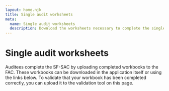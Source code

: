 ```yaml
---
layout: home.njk
title: Single audit worksheets
meta:
  name: Single audit worksheets
  description: Download the worksheets necessary to complete the single audit process and validate your worksheets before submission.
---
```


# Single audit worksheets

Auditees complete the SF-SAC by uploading completed workbooks to the FAC. These workbooks can be downloaded in the application itself or using the links below. To validate that your workbook has been completed correctly, you can upload it to the validation tool on this page.
